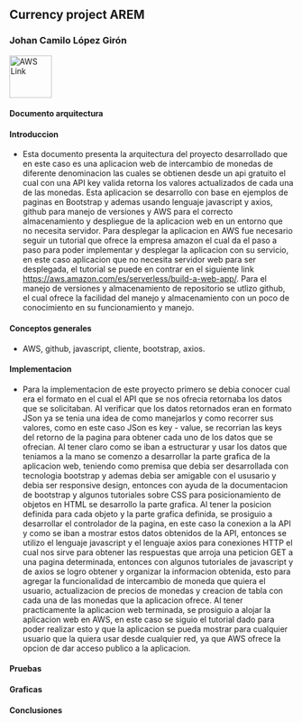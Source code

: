 ## Currency project AREM
### Johan Camilo López Girón

<a href="http://currencyproject-arem.s3-website-us-west-2.amazonaws.com"><img src="https://icon-icons.com/icons2/844/PNG/128/AWS_icon-icons.com_67084.png" alt="AWS Link" width="75" height="75"></a>

#### Documento arquitectura
#### Introduccion
- Esta documento presenta la arquitectura del proyecto desarrollado que en este caso es una aplicacion web de intercambio de monedas de diferente denominacion las cuales se obtienen desde un api gratuito el cual con una API key valida retorna los valores actualizados de cada una de las monedas. Esta aplicacion se desarrollo con base en ejemplos de paginas en Bootstrap y ademas usando lenguaje javascript y axios, github para manejo de versiones y AWS para el correcto almacenamiento y despliegue de la aplicacion web en un entorno que no necesita servidor.
Para desplegar la aplicacion en AWS fue necesario seguir un tutorial que ofrece la empresa amazon el cual da el paso a paso para poder implementar y desplegar la aplicacion con su servicio, en este caso aplicacion que no necesita servidor web para ser desplegada, el tutorial se puede en contrar en el siguiente link https://aws.amazon.com/es/serverless/build-a-web-app/.
Para el manejo de versiones y almacenamiento de repositorio se utlizo github, el cual ofrece la facilidad del manejo y almacenamiento con un poco de conocimiento en su funcionamiento y manejo.
#### Conceptos generales
- AWS, github, javascript, cliente, bootstrap, axios.
#### Implementacion
- Para la implementacion de este proyecto primero se debia conocer cual era el formato en el cual el API que se nos ofrecia retornaba los datos que se solicitaban. Al verificar que los datos retornados eran en formato JSon ya se tenia una idea de como manejarlos y como recorrer sus valores, como en este caso JSon es key - value, se recorrian las keys del retorno de la pagina para obtener cada uno de los datos que se ofrecian. Al tener claro como se iban a estructurar y usar los datos que teniamos a la mano se comenzo a desarrollar la parte grafica de la aplicacion web, teniendo como premisa que debia ser desarrollada con tecnologia bootstrap y ademas debia ser amigable con el ususario y debia ser responsive design, entonces con ayuda de la documentacion de bootstrap y algunos tutoriales sobre CSS para posicionamiento de objetos en HTML se desarrollo la parte grafica. Al tener la posicion definida para cada objeto y la parte grafica definida, se prosiguio a desarrollar el controlador de la pagina, en este caso la conexion a la API y como se iban a mostrar estos datos obtenidos de la API, entonces se utilizo el lenguaje javascript y el lenguaje axios para conexiones HTTP el cual nos sirve para obtener las respuestas que arroja una peticion GET a una pagina determinada, entonces con algunos tutoriales de javascript y de axios se logro obtener y organizar la informacion obtenida, esto para agregar la funcionalidad de intercambio de moneda que quiera el usuario, actualizacion de precios de monedas y creacion de tabla con cada una de las monedas que la aplicacion ofrece.
Al tener practicamente la aplicacion web terminada, se prosiguio a alojar la aplicacion web en AWS, en este caso se siguio el tutorial dado para poder realizar esto y que la aplicacion se pueda mostrar para cualquier usuario que la quiera usar desde cualquier red, ya que AWS ofrece la opcion de dar acceso publico a la aplicacion.
#### Pruebas

#### Graficas
#### Conclusiones
